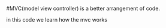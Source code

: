 #MVC(model view controller) is a better arrangement of code.

in this code we learn  how the mvc works
